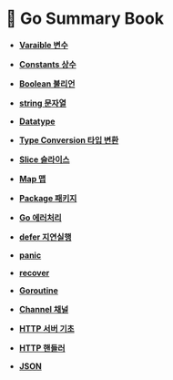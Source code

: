 # 📖 Go Summary Book

- __[Varaible 변수](https://github.com/honghyunin/Go_Summary_Book/blob/master/Go/Variable/Variable.md)__

- __[Constants 상수](https://github.com/honghyunin/Go_Summary_Book/blob/master/Go/Go_Constants/Constants.md)__

- __[Boolean 불리언](https://github.com/honghyunin/Go_Summary_Book/blob/master/Go/Datatype/bool.md)__

- __[string 문자열](https://github.com/honghyunin/Go_Summary_Book/blob/master/Go/string/string.md)__

- __[Datatype](https://github.com/honghyunin/Go_Summary_Book/blob/master/Go/Datatype/Datatype.md)__

- __[Type Conversion 타입 변환](https://github.com/honghyunin/Go_Summary_Book/blob/master/Go/Datatype/Type%20Conversion.md)__

- __[Slice 슬라이스](https://github.com/honghyunin/Go_Summary_Book/blob/master/Go/Slice)__

- __[Map 맵](https://github.com/honghyunin/Go_Summary_Book/blob/master/Go/Map/Map.md)__

- __[Package 패키지](https://github.com/honghyunin/Go_Summary_Book/blob/master/Go/Go_Package/Package.md)__

- __[Go 에러처리](https://github.com/honghyunin/Go_Summary_Book/blob/master/Go/Go_Error/error.md)__

- __[defer 지연실행](https://github.com/honghyunin/Go_Summary_Book/blob/master/Go/defer/defer.md)__

- __[panic](https://github.com/honghyunin/Go_Summary_Book/blob/master/Go/panic/panic.md)__

- __[recover](https://github.com/honghyunin/Go_Summary_Book/blob/master/Go/recover/recover.md)__

- __[Goroutine](https://github.com/honghyunin/Go_Summary_Book/blob/master/Go/Goroutine/Goroutine.md)__

- __[Channel 채널](https://github.com/honghyunin/Go_Summary_Book/blob/master/Go/Channel/Channel.md)__

- __[HTTP 서버 기초](https://github.com/honghyunin/Go_Summary_Book/blob/master/Go/Handler/Handle&HandleFunc.md)__

- __[HTTP 핸들러](https://github.com/honghyunin/Go_Summary_Book/blob/master/Go/Handler/http_server.md)__

- __[JSON](https://github.com/honghyunin/Go_Summary_Book/blob/master/Go/JSON/json.md)__